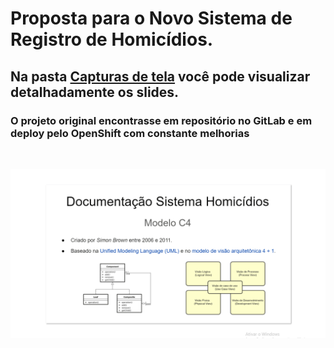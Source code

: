 # Proposta para o Novo Sistema de Registro de Homicídios.

## Na pasta [Capturas de tela](https://github.com/manoelgeraldo/ProjetoGace/tree/master/Capturas%20de%20tela) você pode visualizar detalhadamente os slides.

### O projeto original encontrasse em repositório no GitLab e em deploy pelo OpenShift com constante melhorias

<br>
 
![](https://github.com/manoelgeraldo/ProjetoGace/blob/main/Capturas%20de%20tela/SistemaHomicidio.gif)
